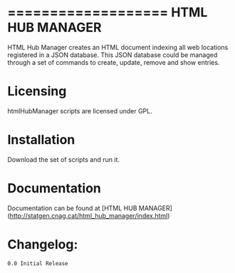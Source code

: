 ===================
HTML HUB MANAGER
===================

HTML Hub Manager creates an HTML document indexing all web locations registered in a JSON database. This JSON database could be managed through a set of commands to create, update, remove and show entries.
   
Licensing
=========

htmlHubManager scripts are licensed under GPL.

Installation
============

Download the set of scripts and run it.

Documentation
=============

Documentation can be found at [HTML HUB MANAGER] (http://statgen.cnag.cat/html_hub_manager/index.html)


Changelog:
==========

    0.0 Initial Release  
